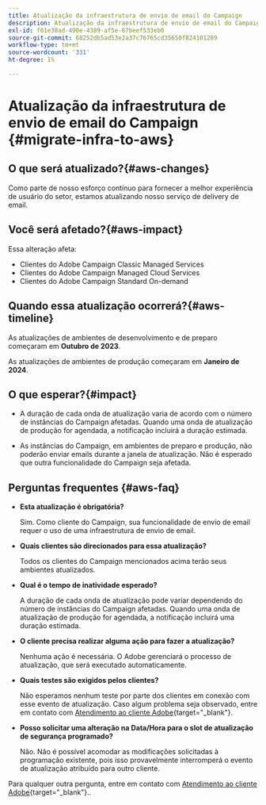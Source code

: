 ```yaml
---
title: Atualização da infraestrutura de envio de email do Campaign
description: Atualização da infraestrutura de envio de email do Campaign
exl-id: f01e38ad-490e-4389-af5e-87beef533eb0
source-git-commit: 68252db5ad53e2a37c76765cd35650f824101289
workflow-type: tm+mt
source-wordcount: '331'
ht-degree: 1%

---
```


# Atualização da infraestrutura de envio de email do Campaign {#migrate-infra-to-aws}

## O que será atualizado?{#aws-changes}

Como parte de nosso esforço contínuo para fornecer a melhor experiência de usuário do setor, estamos atualizando nosso serviço de delivery de email.

## Você será afetado?{#aws-impact}

Essa alteração afeta:

* Clientes do Adobe Campaign Classic Managed Services
* Clientes do Adobe Campaign Managed Cloud Services
* Clientes do Adobe Campaign Standard On-demand

## Quando essa atualização ocorrerá?{#aws-timeline}

As atualizações de ambientes de desenvolvimento e de preparo começaram em **Outubro de 2023**.

As atualizações de ambientes de produção começaram em **Janeiro de 2024**.

## O que esperar?{#impact}

* A duração de cada onda de atualização varia de acordo com o número de instâncias do Campaign afetadas. Quando uma onda de atualização de produção for agendada, a notificação incluirá a duração estimada.

* As instâncias do Campaign, em ambientes de preparo e produção, não poderão enviar emails durante a janela de atualização. Não é esperado que outra funcionalidade do Campaign seja afetada.

## Perguntas frequentes {#aws-faq}

* **Esta atualização é obrigatória?**

  Sim. Como cliente do Campaign, sua funcionalidade de envio de email requer o uso de uma infraestrutura de envio de email.

* **Quais clientes são direcionados para essa atualização?**

  Todos os clientes do Campaign mencionados acima terão seus ambientes atualizados.

* **Qual é o tempo de inatividade esperado?**

  A duração de cada onda de atualização pode variar dependendo do número de instâncias do Campaign afetadas. Quando uma onda de atualização de produção for agendada, a notificação incluirá uma duração estimada.

* **O cliente precisa realizar alguma ação para fazer a atualização?**

  Nenhuma ação é necessária. O Adobe gerenciará o processo de atualização, que será executado automaticamente.

* **Quais testes são exigidos pelos clientes?**

  Não esperamos nenhum teste por parte dos clientes em conexão com esse evento de atualização. Caso algum problema seja observado, entre em contato com [Atendimento ao cliente Adobe](https://experienceleague.adobe.com/?support-solution=Campaign#support){target="_blank"}.


* **Posso solicitar uma alteração na Data/Hora para o slot de atualização de segurança programado?**

  Não. Não é possível acomodar as modificações solicitadas à programação existente, pois isso provavelmente interromperá o evento de atualização atribuído para outro cliente.

Para qualquer outra pergunta, entre em contato com [Atendimento ao cliente Adobe](https://experienceleague.adobe.com/?support-solution=Campaign#support){target="_blank"}..
